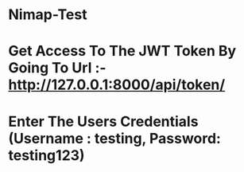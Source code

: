 # Nimap-Test

# Get Access To The JWT Token By Going To Url :- http://127.0.0.1:8000/api/token/

# Enter The Users Credentials (Username : testing, Password: testing123)
